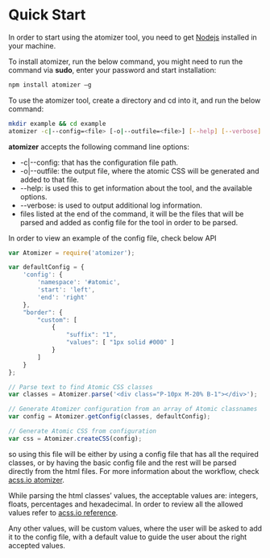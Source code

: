 # Quick Start
 
In order to start using the atomizer tool, you need to get [Nodejs](http://nodejs.org/) installed in your machine.

To install atomizer, run the below command, you might need to run the command via **sudo**, enter your password and start installation:

```bash
npm install atomizer –g
```

To use the atomizer tool, create a directory and cd into it, and run the below command:

```bash
mkdir example && cd example
atomizer -c|--config=<file> [-o|--outfile=<file>] [--help] [--verbose] [<files-to-parse> ...]
```

**atomizer** accepts the following command line options:
-	-c|--config: that has the configuration file path.
-	-o|--outfile: the output file, where the atomic CSS will be generated and added to that file.
-	--help: is used this to get information about the tool, and the available options.
-	--verbose: is used to output additional log information.
-	files listed at the end of the command, it will be the files that will be parsed and added as config file for the tool in order to be parsed. 

In order to view an example of the config file, check below API

```js
var Atomizer = require('atomizer');

var defaultConfig = {
    'config': {
        'namespace': '#atomic',
        'start': 'left',
        'end': 'right'
    },
    "border": {
        "custom": [
            {
                "suffix": "1",
                "values": [ "1px solid #000" ]
            }
        ]
    }
};

// Parse text to find Atomic CSS classes
var classes = Atomizer.parse('<div class="P-10px M-20% B-1"></div>');

// Generate Atomizer configuration from an array of Atomic classnames
var config = Atomizer.getConfig(classes, defaultConfig);

// Generate Atomic CSS from configuration
var css = Atomizer.createCSS(config);

```


so using this file will be either by using a config file that has all the required classes, or by having the basic config file and the rest will be parsed directly from the html files. For more information about the workflow, check  [acss.io atomizer]( http://acss.io/guides/atomizer.html).

While parsing the html classes’ values, the acceptable values are: integers, floats, percentages and hexadecimal. In order to review all the allowed values refer to [acss.io reference]( http://acss.io/reference).

Any other values, will be custom values, where the user will be asked to add it to the config file, with a default value to guide the user about the right accepted values.
